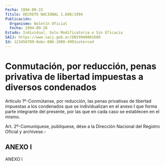 ```yaml
---
Fecha: 1994-09-23
Título: DECRETO NACIONAL 1.680/1994
Publicación:
  Organismo: Boletín Oficial
  Fecha: 1994-09-28
Estado: Individual, Solo Modificatoria o Sin Eficacia
SAIJ: https://www.saij.gob.ar/DN19940001680
Id: 123456789-0abc-086-1000-4991soterced
---
```

# Conmutación, por reducción, penas privativa de libertad impuestas a diversos condenados

<a id="1"></a>
Artículo 1º-Conmútanse, por reducción, las penas privativas de libertad impuestas a los condenados que se individualizan en el anexo I que forma parte integrante del presente, por las que en cada caso se establecen en el mismo.

<a id="2"></a>
Art. 2º-Comuníquese, publíquese, dése a la Dirección Nacional del Registro Oficial y archívese.-

## ANEXO I

ANEXO I